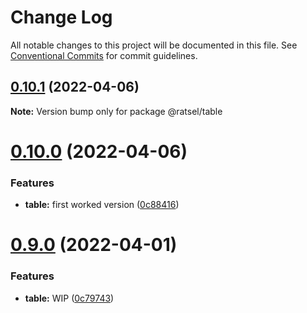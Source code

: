 # Change Log

All notable changes to this project will be documented in this file.
See [Conventional Commits](https://conventionalcommits.org) for commit guidelines.

## [0.10.1](https://github.com/lskjs/ratsel/compare/v0.10.0...v0.10.1) (2022-04-06)

**Note:** Version bump only for package @ratsel/table





# [0.10.0](https://github.com/lskjs/ratsel/compare/v0.9.0...v0.10.0) (2022-04-06)


### Features

* **table:** first worked version ([0c88416](https://github.com/lskjs/ratsel/commit/0c88416fd7a45ffe61a85f61f8d3dce147c37f43))





# [0.9.0](https://github.com/lskjs/ratsel/compare/v0.8.0...v0.9.0) (2022-04-01)


### Features

* **table:** WIP ([0c79743](https://github.com/lskjs/ratsel/commit/0c797437744c66e4536e2a224bf63e24aeb66428))
